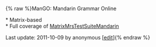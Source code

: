 {% raw %}ManGO: Mandarin Grammar Online  

\* Matrix-based\
\* Full coverage of
[MatrixMrsTestSuiteMandarin](https://delph-in.github.io/docs/matrix/MatrixMrsTestSuiteMandarin)  


Last update: 2011-10-09 by anonymous [[edit](https://github.com/delph-in/docs/wiki/MandarinGrammarOnline/_edit)]{% endraw %}
